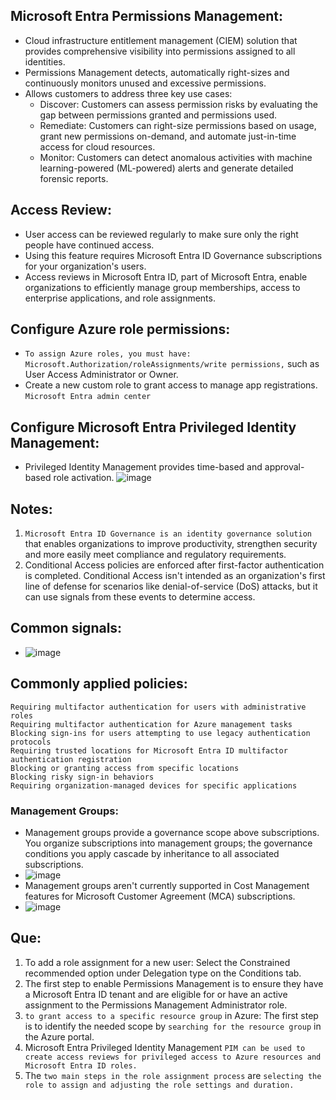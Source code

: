 ## Microsoft Entra Permissions Management:
- Cloud infrastructure entitlement management (CIEM) solution that provides comprehensive visibility into permissions assigned to all identities.
- Permissions Management detects, automatically right-sizes and continuously monitors unused and excessive permissions.
- Allows customers to address three key use cases:
  - Discover: Customers can assess permission risks by evaluating the gap between permissions granted and permissions used.
  - Remediate: Customers can right-size permissions based on usage, grant new permissions on-demand, and automate just-in-time access for cloud resources.
  - Monitor: Customers can detect anomalous activities with machine learning-powered (ML-powered) alerts and generate detailed forensic reports.
  
## Access Review:
- User access can be reviewed regularly to make sure only the right people have continued access.
- Using this feature requires Microsoft Entra ID Governance subscriptions for your organization's users.
- Access reviews in Microsoft Entra ID, part of Microsoft Entra, enable organizations to efficiently manage group memberships, access to enterprise applications, and role assignments.

## Configure Azure role permissions:
- `To assign Azure roles, you must have: Microsoft.Authorization/roleAssignments/write permissions,` such as User Access Administrator or Owner.
- Create a new custom role to grant access to manage app registrations. `Microsoft Entra admin center`

## Configure Microsoft Entra Privileged Identity Management:
- Privileged Identity Management provides time-based and approval-based role activation.
![image](https://github.com/IOxCyber/Azure-Certs/assets/40174034/d813ae53-f516-4daf-b3e6-2fb6fb16024a)

## Notes:
1. `Microsoft Entra ID Governance is an identity governance solution` that enables organizations to improve productivity, strengthen security and more easily meet compliance and regulatory requirements.
2. Conditional Access policies are enforced after first-factor authentication is completed. Conditional Access isn't intended as an organization's first line of defense for scenarios like denial-of-service (DoS) attacks, but it can use signals from these events to determine access.

## Common signals:
- ![image](https://github.com/IOxCyber/Azure-Certs/assets/40174034/a43b0e03-5253-469a-b65b-d98938badee0)

## Commonly applied policies:
```
Requiring multifactor authentication for users with administrative roles
Requiring multifactor authentication for Azure management tasks
Blocking sign-ins for users attempting to use legacy authentication protocols
Requiring trusted locations for Microsoft Entra ID multifactor authentication registration
Blocking or granting access from specific locations
Blocking risky sign-in behaviors
Requiring organization-managed devices for specific applications
```

### Management Groups:
- Management groups provide a governance scope above subscriptions. You organize subscriptions into management groups; the governance conditions you apply cascade by inheritance to all associated subscriptions.
- ![image](https://github.com/IOxCyber/Cloud-Certs/assets/40174034/6df0f033-526d-403e-aa7a-3b4217437223)
- Management groups aren't currently supported in Cost Management features for Microsoft Customer Agreement (MCA) subscriptions.
- ![image](https://github.com/IOxCyber/Cloud-Certs/assets/40174034/4cffcedb-51d2-4b10-a544-55ec35908fa2)


## Que:
1. To add a role assignment for a new user: Select the Constrained recommended option under Delegation type on the Conditions tab.
2. The first step to enable Permissions Management is to ensure they have a Microsoft Entra ID tenant and are eligible for or have an active assignment to the Permissions Management Administrator role.
3. `to grant access to a specific resource group` in Azure: The first step is to identify the needed scope by `searching for the resource group` in the Azure portal.
4. Microsoft Entra Privileged Identity Management `PIM can be used to create access reviews for privileged access to Azure resources and Microsoft Entra ID roles.`
5. The `two main steps in the role assignment process` are `selecting the role to assign and adjusting the role settings and duration.`


 








